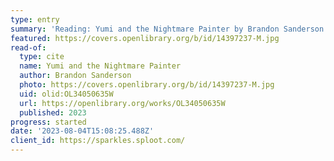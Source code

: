 ```yaml
---
type: entry
summary: 'Reading: Yumi and the Nightmare Painter by Brandon Sanderson'
featured: https://covers.openlibrary.org/b/id/14397237-M.jpg
read-of:
  type: cite
  name: Yumi and the Nightmare Painter
  author: Brandon Sanderson
  photo: https://covers.openlibrary.org/b/id/14397237-M.jpg
  uid: olid:OL34050635W
  url: https://openlibrary.org/works/OL34050635W
  published: 2023
progress: started
date: '2023-08-04T15:08:25.488Z'
client_id: https://sparkles.sploot.com/
---
```


